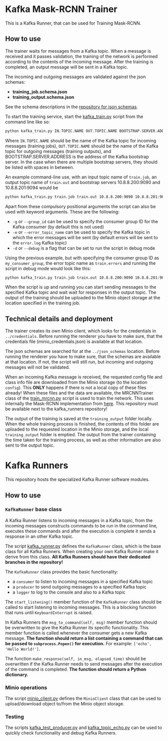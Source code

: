 # Kafka Mask-RCNN Trainer

This is a Kafka Runner, that can be used for Training Mask-RCNN.

## How to use

The trainer waits for messages from a Kafka topic. When a message is received and it passes validation, the training of the network is performed according to the contents of the incoming message. After the training is completed, an output message will be sent in a Kafka topic.

The incoming and outgoing messages are validated against the json schemas:
 - **training_job.schema.json**
 - **training_output.schema.json**

See the schema descriptions in the [repository for json schemas](http://10.8.8.219/fungi/json_schemas).

To start the training service, start the [kafka_train.py](kafka_train.py) script from the command line like so:
```bash
python kafka_train.py IN.TOPIC.NAME OUT.TOPIC.NAME BOOTSTRAP.SERVER.ADDRESS
```
Where `IN.TOPIC.NAME` should be the name of the Kafka topic for incoming messages (training jobs), `OUT.TOPIC.NAME` should be the name of the Kafka topic for outgoing messages (training outputs), and BOOTSTRAP.SERVER.ADDRESS is the address of the Kafka bootstrap server. In the case when there are multiple bootstrap servers, they should be listed with spaces in between.

An example command-line use, with an input topic name of `train.job`, an output topic name of `train.out` and bootstrap servers 10.8.8.200:9090 and 10.8.8.201:9094 would be
```bash
python kafka_train.py train.job train.out 10.8.8.200:9090 10.8.8.201:9094
```

Apart from these compulsory positional arguments the script can also be used with keyword arguments. These are the following:
 - `-g` or `--group_id` can be used to specify the consumer group ID for the Kafka consumer (by default this is not used)
 - `-e` or `--error_topic_name` can be used to specify the Kafka topic in which the error messages will be sent (by default errors will be sent to the `error.log` Kafka topic)
 - `-d` or `--debug` is a flag that can be set to run the script in debug mode

Using the previous example, but with specifying the consumer group ID as `my_consumer_group`, the error topic name as `train.errors` and running the script in debug mode would look like this:
```bash
python kafka_train.py train.job train.out 10.8.8.200:9090 10.8.8.201:9094 -g my_consumer_group -e train.errors -d
```

When the script is up and running you can start sending messages to the specified Kafka topic and wait wait for responses in the output topic. The output of the training should be uploaded to the Minio object storage at the location specified in the training job.

## Technical details and deployment

The trainer creates its own Minio client, which looks for the credentials in `../credentials`. Before running the renderer you have to make sure, that the credentials file (minio_credentials.json) is available at that location.

The json schemas are searched for at the `../json_schemas` location. Before running the renderer you have to make sure, that the schemas are available at that location. If not, the script will still run, but incoming and outgoing messages will not be validated.

When an incoming Kafka message is received, the requested config file and class info file are downloaded from the Minio storage (to the location `config`). This **ONLY** happens if there is not a local copy of these files already!
When these files and the data are available, the MRCNNTrainer class of the [train_mrcnn.py](train_mrcnn.py) script is used to train the network. This uses internally the Mask-RCNN implementation from [here](https://github.com/matterport/Mask_RCNN). This repository must be available next to the kafka_runners repository!

The output of the training is saved at the `training_output` folder locally. When the whole training process is finished, the contents of this folder are uploaded to the requested location in the Minio storage, and the local `training_output` folder is emptied. The output from the trainer containing the time taken for the training process, as well as other information are also sent to the output topic.

# Kafka Runners

This repository hosts the specialized Kafka Runner software modules.

## How to use

### `KafkaRunner` base class

A Kafka Runner listens to incoming messages in a Kafka topic, from the incoming messages constructs commands to be run in the command line, executes these commands and after the execution is complete it sends a response in an other Kafka topic.

The script [kafka_runner.py](kafka_runner.py) defines the `KafkaRunner` class, which is the base class for all Kafka Runners. When creating your own Kafka Runner make it derive from this class. **All Kafka Runners should have their dedicated branches in the repository!**

The `KafkaRunner` class provides the basic functionality:
 - a `consumer` to listen to incoming messages in a specified Kafka topic
 - a `producer` to send outgoing messages to a specified Kafka topic
 - a `logger` to log to the console and also to a Kafka topic

The `start_listening()` member function of the `KafkaRunner` class should be called to start listening to incoming messages. This is a blocking function that runs until `KeyboardInterrupt` is raised.

In Kafka Runners the `msg_to_command(self, msg)` member function should be overwritten to give the Kafka Runner its specific functionality. This member function is called whenever the consumer gets a new Kafka message. **The function should return a list containing a command that can be passed to `subprocess.Popen()` for execution.** For example: `['echo', 'Hello World!']`.

The function `make_response(self, in_msg, elapsed_time)` should be overwritten if the Kafka Runner needs to send messages after the execution of the command is completed. **The function should return a Python dictionary.**

### Minio operations

The script [minio_client.py](minio_client.py) defines the `MinioClient` class that can be used to upload/download object to/from the Minio object storage.


### Testing

The scripts [kafka_test_producer.py](kafka_test_producer.py) and [kafka_topic_echo.py](kafka_topic_echo.py) can be used to quickly check functionality and debug Kafka Runners.
